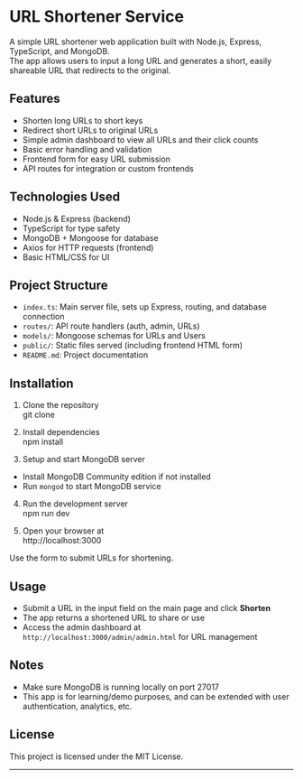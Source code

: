 # URL Shortener Service

A simple URL shortener web application built with Node.js, Express, TypeScript, and MongoDB.  
The app allows users to input a long URL and generates a short, easily shareable URL that redirects to the original.

## Features

- Shorten long URLs to short keys
- Redirect short URLs to original URLs
- Simple admin dashboard to view all URLs and their click counts
- Basic error handling and validation
- Frontend form for easy URL submission
- API routes for integration or custom frontends

## Technologies Used

- Node.js & Express (backend)
- TypeScript for type safety
- MongoDB + Mongoose for database
- Axios for HTTP requests (frontend)
- Basic HTML/CSS for UI

## Project Structure

- `index.ts`: Main server file, sets up Express, routing, and database connection
- `routes/`: API route handlers (auth, admin, URLs)
- `models/`: Mongoose schemas for URLs and Users
- `public/`: Static files served (including frontend HTML form)
- `README.md`: Project documentation

## Installation

1. Clone the repository  
git clone <repo-url>

2. Install dependencies  
npm install

3. Setup and start MongoDB server  
- Install MongoDB Community edition if not installed  
- Run `mongod` to start MongoDB service

4. Run the development server  
npm run dev

5. Open your browser at  
http://localhost:3000

Use the form to submit URLs for shortening.

## Usage

- Submit a URL in the input field on the main page and click **Shorten**  
- The app returns a shortened URL to share or use
- Access the admin dashboard at  `http://localhost:3000/admin/admin.html` for URL management

## Notes

- Make sure MongoDB is running locally on port 27017
- This app is for learning/demo purposes, and can be extended with user authentication, analytics, etc.

## License

This project is licensed under the MIT License.

---
